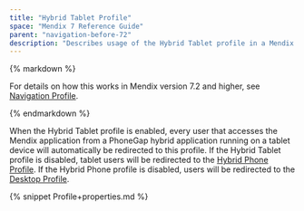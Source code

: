 ```yaml
---
title: "Hybrid Tablet Profile"
space: "Mendix 7 Reference Guide"
parent: "navigation-before-72"
description: "Describes usage of the Hybrid Tablet profile in a Mendix app."
---
```


<div class="alert alert-info">{% markdown %}

For details on how this works in Mendix version 7.2 and higher, see [Navigation Profile](navigation-profile).

{% endmarkdown %}</div>

When the Hybrid Tablet profile is enabled, every user that accesses the Mendix application from a PhoneGap hybrid application running on a tablet device will automatically be redirected to this profile. If the Hybrid Tablet profile is disabled, tablet users will be redirected to the [Hybrid Phone Profile](hybrid-phone-profile). If the Hybrid Phone profile is disabled, users will be redirected to the [Desktop Profile](desktop-profile).

{% snippet Profile+properties.md %}
